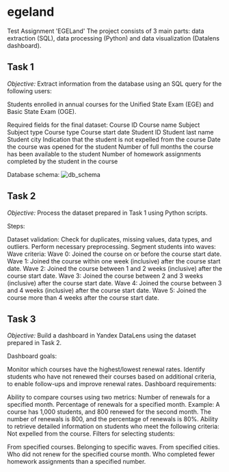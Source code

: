 # egeland
Test Assignment 'EGELand'
The project consists of 3 main parts: data extraction (SQL), data processing (Python) and data visualization (Datalens dashboard).


## Task 1
*Objective:*
Extract information from the database using an SQL query for the following users:

Students enrolled in annual courses for the Unified State Exam (EGE) and Basic State Exam (OGE).

Required fields for the final dataset:
Course ID
Course name
Subject
Subject type
Course type
Course start date
Student ID
Student last name
Student city
Indication that the student is not expelled from the course
Date the course was opened for the student
Number of full months the course has been available to the student
Number of homework assignments completed by the student in the course

Database schema:
![db_schema](https://github.com/user-attachments/assets/406bf3a7-b711-4223-858b-d8e040e2864d)


## Task 2
*Objective:*
Process the dataset prepared in Task 1 using Python scripts.

Steps:

Dataset validation: Check for duplicates, missing values, data types, and outliers. Perform necessary preprocessing.
Segment students into waves:
Wave criteria:
Wave 0: Joined the course on or before the course start date.
Wave 1: Joined the course within one week (inclusive) after the course start date.
Wave 2: Joined the course between 1 and 2 weeks (inclusive) after the course start date.
Wave 3: Joined the course between 2 and 3 weeks (inclusive) after the course start date.
Wave 4: Joined the course between 3 and 4 weeks (inclusive) after the course start date.
Wave 5: Joined the course more than 4 weeks after the course start date.

## Task 3
*Objective:*
Build a dashboard in Yandex DataLens using the dataset prepared in Task 2.

Dashboard goals:

Monitor which courses have the highest/lowest renewal rates.
Identify students who have not renewed their courses based on additional criteria, to enable follow-ups and improve renewal rates.
Dashboard requirements:

Ability to compare courses using two metrics:
Number of renewals for a specified month.
Percentage of renewals for a specified month.
Example: A course has 1,000 students, and 800 renewed for the second month. The number of renewals is 800, and the percentage of renewals is 80%.
Ability to retrieve detailed information on students who meet the following criteria:
Not expelled from the course.
Filters for selecting students:

From specified courses.
Belonging to specific waves.
From specified cities.
Who did not renew for the specified course month.
Who completed fewer homework assignments than a specified number.






